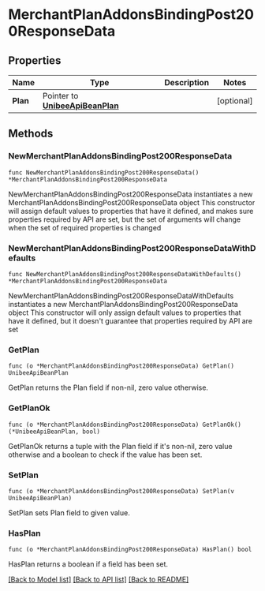 # MerchantPlanAddonsBindingPost200ResponseData

## Properties

Name | Type | Description | Notes
------------ | ------------- | ------------- | -------------
**Plan** | Pointer to [**UnibeeApiBeanPlan**](UnibeeApiBeanPlan.md) |  | [optional] 

## Methods

### NewMerchantPlanAddonsBindingPost200ResponseData

`func NewMerchantPlanAddonsBindingPost200ResponseData() *MerchantPlanAddonsBindingPost200ResponseData`

NewMerchantPlanAddonsBindingPost200ResponseData instantiates a new MerchantPlanAddonsBindingPost200ResponseData object
This constructor will assign default values to properties that have it defined,
and makes sure properties required by API are set, but the set of arguments
will change when the set of required properties is changed

### NewMerchantPlanAddonsBindingPost200ResponseDataWithDefaults

`func NewMerchantPlanAddonsBindingPost200ResponseDataWithDefaults() *MerchantPlanAddonsBindingPost200ResponseData`

NewMerchantPlanAddonsBindingPost200ResponseDataWithDefaults instantiates a new MerchantPlanAddonsBindingPost200ResponseData object
This constructor will only assign default values to properties that have it defined,
but it doesn't guarantee that properties required by API are set

### GetPlan

`func (o *MerchantPlanAddonsBindingPost200ResponseData) GetPlan() UnibeeApiBeanPlan`

GetPlan returns the Plan field if non-nil, zero value otherwise.

### GetPlanOk

`func (o *MerchantPlanAddonsBindingPost200ResponseData) GetPlanOk() (*UnibeeApiBeanPlan, bool)`

GetPlanOk returns a tuple with the Plan field if it's non-nil, zero value otherwise
and a boolean to check if the value has been set.

### SetPlan

`func (o *MerchantPlanAddonsBindingPost200ResponseData) SetPlan(v UnibeeApiBeanPlan)`

SetPlan sets Plan field to given value.

### HasPlan

`func (o *MerchantPlanAddonsBindingPost200ResponseData) HasPlan() bool`

HasPlan returns a boolean if a field has been set.


[[Back to Model list]](../README.md#documentation-for-models) [[Back to API list]](../README.md#documentation-for-api-endpoints) [[Back to README]](../README.md)


